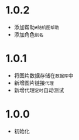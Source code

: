 # 1.0.2

* 添加帮助`#随机图帮助`
* 添加角色`别名`

# 1.0.1

* 将图片数据存储在`数据库`中
* 新增图片链接`代理`
* 新增代理`定时`自动测试

# 1.0.0

* 初始化
